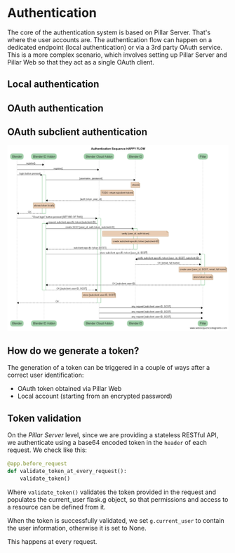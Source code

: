 # Authentication
The core of the authentication system is based on Pillar Server. That's where
the user accounts are. The authentication flow can happen on a dedicated
endpoint (local authentication) or via a 3rd party OAuth service. This is a
more complex scenario, which involves setting up Pillar Server and Pillar Web
so that they act as a single OAuth client.

## Local authentication

## OAuth authentication

## OAuth subclient authentication
![](img/authentication_flow.png)

## How do we generate a token?
The generation of a token can be triggered in a couple of ways after a correct user identification:

* OAuth token obtained via Pillar Web
* Local account (starting from an encrypted password)

## Token validation
On the  *Pillar Server* level, since we are providing a stateless RESTful API, we  authenticate using a base64 encoded token in the `header` of each request.
We check like this:

```py
@app.before_request
def validate_token_at_every_request():
    validate_token()
```

Where `validate_token()` validates the token provided in the request and 
populates the current_user flask.g object, so that permissions and access to 
a resource can be defined from it.

When the token is successfully validated, we set `g.current_user` to contain 
the user information, otherwise it is set to None.

This happens at every request.

